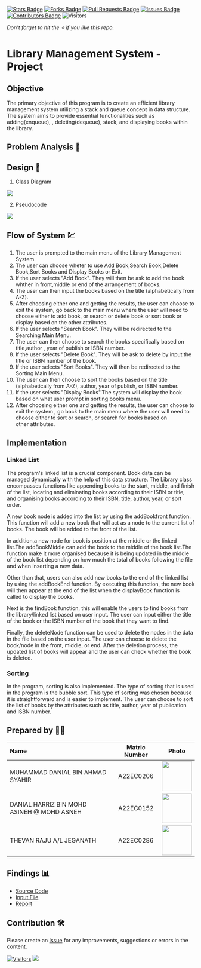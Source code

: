 [![Stars Badge](https://img.shields.io/github/stars/jjn7702/SECJ2013-DSA)](https://github.com/jjn7702/SECJ2013-DSA/Submission/Sample/stargazers)
[![Forks Badge](https://img.shields.io/github/forks/jjn7702/SECJ2013-DSA)](https://github.com/jjn7702/SECJ2013-DSA/Submission/Sample/network/members)
[![Pull Requests Badge](https://img.shields.io/github/issues-pr/jjn7702/SECJ2013-DSA)](https://github.com/jjn7702/SECJ2013-DSA/Submission/Sample/pulls)
[![Issues Badge](https://img.shields.io/github/issues/jjn7702/SECJ2013-DSA)](https://github.com/jjn7702/SECJ2013-DSA/Submission/Sample/issues)
[![Contributors Badge](https://img.shields.io/github/contributors/jjn7702/SECJ2013-DSA?color=2b9348)](https://github.com/jjn7702/SECJ2013-DSA/Submission/Sample/graphs/contributors)
![Visitors](https://api.visitorbadge.io/api/visitors?path=https%3A%2F%2Fgithub.com%2Fjjn7702%2FSECJ2013-DSA%2FSubmission%2FSample&labelColor=%23d9e3f0&countColor=%23697689&style=flat)

_Don't forget to hit the :star: if you like this repo._

# Library Management System - Project
## Objective
The primary objective of this program is to create an efficient library management system utilizing a stack and queue concept in data structure. The system aims to provide essential functionalities such as adding(enqueue), , deleting(dequeue), stack, and displaying books within the library.


## Problem Analysis 📝
	

## Design 🎨

1. Class Diagram
<img src="https://github.com/jjn7702/SECJ2013-DSA/blob/main/Submission/sec02/DTD/Project/ClassDiagramProject.drawio.png">

2. Pseudocode
<img src="https://github.com/jjn7702/SECJ2013-DSA/blob/main/Submission/sec02/DTD/Assignment2/Pseudocode.png">


## Flow of System 💹
1. The user is prompted to the main menu of the Library Management System.
2. The user can choose wheter to use Add Book,Search Book,Delete Book,Sort Books and Display Books or Exit.
3. If the user selects "Add Book". They will then be ask to add the book whther in front,middle or end of the arrangement of books.
4. The user can then input the books based on the title (alphabetically from A-Z).
5. After choosing either one and getting the results, the user can choose to exit the system, go back to the main menu where the user will need to choose either to add book, or search or delete book or sort book or display based on the other attributes.
6. If the user selects "Search Book". They will be redirected to the Searching Main Menu.
7. The user can then choose to search the books specifically based on title,author , year of publish or ISBN number.
8. If the user selects "Delete Book". They will be ask to delete by input the title or ISBN number of the book.
9. If the user selects "Sort Books". They will then be redirected to the Sorting Main Menu.
10. The user can then choose to sort the books based on the title (alphabetically from A-Z), author, year of publish, or ISBN number.
11. If the user selects "Display Books".The system will display the book based on what user prompt in sorting books menu.
12. After choosing either one and getting the results, the user can choose to exit the system , go back to the main menu where the user will need to choose either to sort or search, or search for books based on other attributes.

## Implementation

### Linked List
The program's linked list is a crucial component. Book data can be managed dynamically with the help of this data structure. The Library class encompasses functions like appending books to the start, middle, and finish of the list, locating and eliminating books according to their ISBN or title, and organising books according to their ISBN, title, author, year, or sort order.

A new book node is added into the list by using the addBookfront function. This function will add a new book that will act as a node to the current list of books. The book will be added to the front of the list.

In addition,a new node for book is position at the middle or the linked list.The addBookMiddle can add the book to the middle of the book list.The function make it more organised because it is being updated in the middle of the book list depending on how much the total of books following the file and when inserting a new data.

Other than that, users can also add new books to the end of the linked list by using the addBookEnd function. By executing this function, the new book will then appear at the end of the list when the displayBook function is called to display the books.

Next is the findBook function, this will enable the users to find books from the library/linked list based on user input. The user can input either the title of the book or the ISBN number of the book that they want to find.

Finally, the deleteNode function can be used to delete the nodes in the data in the file based on the user input. The user can choose to delete the book/node in the front, middle, or end. After the deletion process, the updated list of books will appear and the user can check whether the book is deleted.



### Sorting
In the program, sorting is also implemented. The type of sorting that is used in the program is the bubble sort. This type of sorting was chosen because it is straightforward and is easier to implement. The user can choose to sort the list of books by the attributes such as title, author, year of publication and ISBN number.




## Prepared by 🧑‍💻

| Name             | Matric Number | Photo                                                         |
| :---------------- | :-------------: | :------------------------------------------------------------: |
| MUHAMMAD DANIAL BIN AHMAD SYAHIR   | A22EC0206        | <a href="https://www.freepik.com/icon/graduated_4537051" title="Icon by Trazobanana"><img src="https://avatars.githubusercontent.com/u/129204039?v=4" width=80px, height=80px>     |
| DANIAL HARRIZ BIN MOHD ASINEH @ MOHD ASNEH      | A22EC0152        | <a href="https://www.freepik.com/icon/graduated_4537051" title="Icon by Trazobanana"><img src="https://avatars.githubusercontent.com/u/118705607?v=4" width=80px, height=80px>         |
| THEVAN RAJU A/L JEGANATH       | A22EC0286        | <a href="https://www.freepik.com/icon/graduated_4537051" title="Icon by Trazobanana"><img src="https://avatars.githubusercontent.com/u/128228505?v=4" width=80px, height=80px>         |


## Findings 📊

- [Source Code](./Project.cpp)
- [Input File](./book.txt)
- [Report](./Assignment_2_DSA_(DTD).pdf)

## Contribution 🛠️
Please create an [Issue](https://github.com/jjn7702/SECJ2013-DSA/Submission/Sample/issues) for any improvements, suggestions or errors in the content.

[![Visitors](https://api.visitorbadge.io/api/visitors?path=https%3A%2F%2Fgithub.com%2Fjjn7702&labelColor=%23697689&countColor=%23555555&style=plastic)](https://visitorbadge.io/status?path=https%3A%2F%2Fgithub.com%2Fjjn7702)
![](https://hit.yhype.me/github/profile?user_id=81284918)



